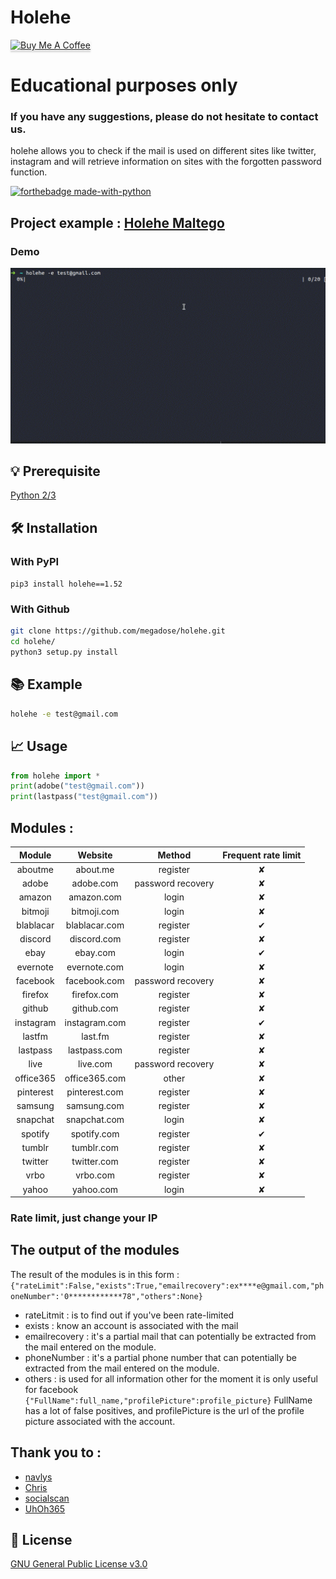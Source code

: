 # Holehe
<a href="https://www.buymeacoffee.com/megadose" target="_blank"><img src="https://www.buymeacoffee.com/assets/img/custom_images/orange_img.png" alt="Buy Me A Coffee" style="height: 41px !important;width: 174px !important;box-shadow: 0px 3px 2px 0px rgba(190, 190, 190, 0.5) !important;-webkit-box-shadow: 0px 3px 2px 0px rgba(190, 190, 190, 0.5) !important;" ></a>
# Educational purposes only

### If you have any suggestions, please do not hesitate to contact us. 

holehe allows you to check if the mail is used on different sites like twitter, instagram and will retrieve information on sites with the forgotten password function.

[![forthebadge made-with-python](http://ForTheBadge.com/images/badges/made-with-python.svg)](https://www.python.org/)

## Project example : [Holehe Maltego](https://github.com/megadose/holehe-maltego)

### Demo

![](https://github.com/megadose/gif-demo/raw/master/holehe-demo.gif)

## 💡 Prerequisite

   [Python 2/3](https://www.python.org/downloads/release/python-370/)

## 🛠️ Installation

### With PyPI

```pip3 install holehe==1.52```

### With Github

```bash
git clone https://github.com/megadose/holehe.git
cd holehe/
python3 setup.py install
```

## 📚 Example

```bash
holehe -e test@gmail.com
```

## 📈 Usage

```python
from holehe import *
print(adobe("test@gmail.com"))
print(lastpass("test@gmail.com"))
```

## Modules :

|  Module   |    Website    |      Method       | Frequent rate limit |
| :-------: | :-----------: | :---------------: | :-----------------: |
|  aboutme  |   about.me    |     register      |          ✘          |
|   adobe   |   adobe.com   | password recovery |          ✘          |
|  amazon   |  amazon.com   |       login       |          ✘          |
|  bitmoji  |  bitmoji.com  |       login       |          ✘          |
| blablacar | blablacar.com |     register      |          ✔          |
|  discord  |  discord.com  |     register      |          ✘          |
|   ebay    |   ebay.com    |       login       |          ✔          |
| evernote  | evernote.com  |       login       |          ✘          |
| facebook  | facebook.com  | password recovery |          ✘          |
|  firefox  |  firefox.com  |     register      |          ✘          |
|  github   |  github.com   |     register      |          ✘          |
| instagram | instagram.com |     register      |          ✔          |
|  lastfm   |    last.fm    |     register      |          ✘          |
| lastpass  | lastpass.com  |     register      |          ✘          |
|   live    |   live.com    | password recovery |          ✘          |
| office365 | office365.com |       other       |          ✘          |
| pinterest | pinterest.com |     register      |          ✘          |
|  samsung  |  samsung.com  |     register      |          ✘          |
|  snapchat |  snapchat.com |       login       |          ✘          |
|  spotify  |  spotify.com  |     register      |          ✔          |
|  tumblr   |  tumblr.com   |     register      |          ✘          |
|  twitter  |  twitter.com  |     register      |          ✘          |
|   vrbo    |   vrbo.com    |     register      |          ✘          |
|   yahoo   |   yahoo.com   |       login       |          ✘          |

### Rate limit, just change your IP

## The output of the modules

The result of the modules is in this form : `` {"rateLimit":False,"exists":True,"emailrecovery":ex****e@gmail.com,"phoneNumber":'0************78","others":None}``

- rateLitmit : is to find out if you've been rate-limited
- exists : know an account is associated with the mail
- emailrecovery : it's a partial mail that can potentially be extracted from the mail entered on the module.
- phoneNumber : it's a partial phone number that can potentially be extracted from the mail entered on the module.
- others : is used for all information other for the moment it is only useful for facebook ``{"FullName":full_name,"profilePicture":profile_picture}`` FullName has a lot of false positives, and profilePicture is the url of the profile picture associated with the account.

## Thank you to :

- [ navlys ](https://twitter.com/navlys_/)
- [Chris](https://twitter.com/chris_kirsch)
- [socialscan](https://pypi.org/project/socialscan/)
- [UhOh365](https://github.com/Raikia/UhOh365)

## 📝 License

[GNU General Public License v3.0](https://www.gnu.org/licenses/gpl-3.0.fr.html)
